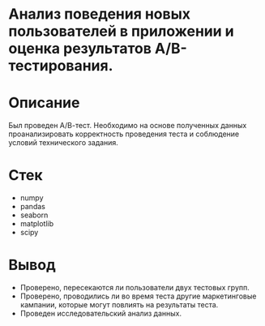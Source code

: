 # Анализ поведения новых пользователей в приложении и оценка результатов А/В-тестирования.

# Описание
Был проведен А/В-тест. Необходимо на основе полученных данных проанализировать корректность проведения теста и соблюдение условий технического задания.

# Стек

- numpy
- pandas
- seaborn
- matplotlib
- scipy

# Вывод
- Проверено, пересекаются ли пользователи двух тестовых групп.
- Проверено, проводились ли во время теста другие маркетинговые кампании, которые могут повлиять на результаты теста.
- Проведен исследовательский анализ данных.



